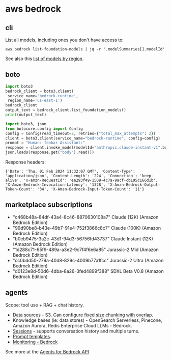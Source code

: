 # aws bedrock

## cli

List all models, including ones you don't have access to:

```
aws bedrock list-foundation-models | jq -r '.modelSummaries[].modelId'
```

See also this [list of models by region](https://docs.aws.amazon.com/bedrock/latest/userguide/models-regions.html).

## boto

```python
import boto3
bedrock_client = boto3.client(
 service_name='bedrock-runtime',
 region_name='us-east-1')
bedrock_client
output_text = bedrock_client.list_foundation_models()
print(output_text)
```

```python
import boto3, json
from botocore.config import Config
config = Config(read_timeout=2, retries={"total_max_attempts": 2})
client = boto3.client(service_name="bedrock-runtime", config=config)
prompt = "Human: foobar Assistant:"
response = client.invoke_model(modelId="anthropic.claude-instant-v1",body=json.dumps({"prompt":prompt, "max_tokens_to_sample":300}))
json.loads(response.get("body").read())
```

Response headers:

```
{'Date': 'Thu, 01 Feb 2024 11:32:07 GMT', 'Content-Type': 'application/json', 'Content-Length': '224', 'Connection': 'keep-alive', 'x-amzn-RequestId': 'ea293f49-1509-4c7a-9acf-cb195c166d1b', 'X-Amzn-Bedrock-Invocation-Latency': '1328', 'X-Amzn-Bedrock-Output-Token-Count': '34', 'X-Amzn-Bedrock-Input-Token-Count': '11'}
```

## marketplace subscriptions

- "c468b48a-84df-43a4-8c46-8870630108a7" Claude (12K) (Amazon Bedrock Edition)
- "99d90be8-b43e-49b7-91e4-752f3866c8c7" Claude (100K) (Amazon Bedrock Edition)
- "b0eb9475-3a2c-43d1-94d3-56756fd43737" Claude Instant (12K) (Amazon Bedrock Edition)
- "1d288c71-65f9-489a-a3e2-9c7f4f6e6a85" Jurassic-2 Mid (Amazon Bedrock Edition)
- "cc0bdd50-279a-40d8-829c-4009b77a1fcc" Jurassic-2 Ultra (Amazon Bedrock Edition)
- "d0123e8d-50d6-4dba-8a26-3fed4899f388" SDXL Beta V0.8 (Amazon Bedrock Edition)

## agents

Scope: tool use + RAG + chat history.

- [Data sources](https://docs.aws.amazon.com/bedrock/latest/APIReference/API_agent_CreateDataSource.html) - S3. Can configure [fixed size chunking with overlap](https://docs.aws.amazon.com/bedrock/latest/APIReference/API_agent_ChunkingConfiguration.html).
- Knowledge bases (ie: data stores) - OpenSearch Serverless, Pinecone, Amazon Aurora, Redis Enterprise Cloud
  LLMs - Bedrock.
- [Sessions](https://docs.aws.amazon.com/bedrock/latest/userguide/advanced-prompts.html) - supports conversation history and multiple turns.
- [Prompt templates](https://docs.aws.amazon.com/bedrock/latest/userguide/advanced-prompts.html).
- [Monitoring - Bedrock](https://docs.aws.amazon.com/bedrock/latest/userguide/model-invocation-logging.html)

See more at the [Agents for Bedrock API](https://docs.aws.amazon.com/bedrock/latest/userguide/advanced-prompts.html)
